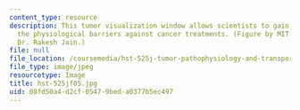 ```yaml
---
content_type: resource
description: This tumor visualization window allows scientists to gain insight into
  the physiological barriers against cancer treatments. (Figure by MIT OCW, after
  Dr. Rakesh Jain.)
file: null
file_location: /coursemedia/hst-525j-tumor-pathophysiology-and-transport-phenomena-fall-2005/08fd50a4d2cf05479beda0377b5ec497_hst-525jf05.jpg
file_type: image/jpeg
resourcetype: Image
title: hst-525jf05.jpg
uid: 08fd50a4-d2cf-0547-9bed-a0377b5ec497
---
```

